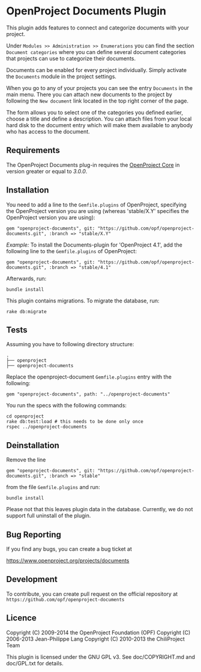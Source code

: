 OpenProject Documents Plugin
===========================

This plugin adds features to connect and categorize documents with your project.

Under `Modules >> Administration >> Enumerations` you can find the section `Document categories`
where you can define several document categories that projects can use to categorize their documents.

Documents can be enabled for every project individually. Simply activate the `Documents` module in the project settings.

When you go to any of your projects you can see the entry `Documents` in the main menu. There you can
attach new documents to the project by following the `New document` link located in the top right corner of the page.

The form allows you to select one of the categories you defined earlier, choose a title and define a description.
You can attach files from your local hard disk to the document entry which will make them available to anybody
who has access to the document.

Requirements
------------

The OpenProject Documents plug-in requires the [OpenProject Core](https://github.com/opf/openproject/) in version greater or equal to *3.0.0*.


Installation
------------

You need to add a line to the `Gemfile.plugins` of OpenProject, specifying the OpenProject version you are using (whereas 'stable/X.Y' specifies the OpenProject version you are using):

`gem "openproject-documents", git: "https://github.com/opf/openproject-documents.git", :branch => "stable/X.Y"`

*Example:*
To install the Documents-plugin for 'OpenProject 4.1', add the following line to the `Gemfile.plugins` of OpenProject:

`gem "openproject-documents", git: "https://github.com/opf/openproject-documents.git", :branch => "stable/4.1"`

Afterwards, run:

`bundle install`

This plugin contains migrations. To migrate the database, run:

`rake db:migrate`


Tests
-----

Assuming you have to following directory structure:

```
.
├── openproject
├── openproject-documents
```

Replace the openproject-document ``Gemfile.plugins`` entry with the following:

```
gem "openproject-documents", path: "../openproject-documents"
```

You run the specs with the following commands:

```
cd openproject
rake db:test:load # this needs to be done only once
rspec ../openproject-documents
```

Deinstallation
--------------

Remove the line

`gem "openproject-documents", git: "https://github.com/opf/openproject-documents.git", :branch => "stable"`

from the file `Gemfile.plugins` and run:

`bundle install`

Please not that this leaves plugin data in the database. Currently, we do not support full uninstall of the plugin.


Bug Reporting
-------------

If you find any bugs, you can create a bug ticket at

https://www.openproject.org/projects/documents


Development
-----------

To contribute, you can create pull request on the official repository at
`https://github.com/opf/openproject-documents`

Licence
-------

Copyright (C) 2009-2014 the OpenProject Foundation (OPF)
Copyright (C) 2006-2013 Jean-Philippe Lang
Copyright (C) 2010-2013 the ChiliProject Team

This plugin is licensed under the GNU GPL v3. See doc/COPYRIGHT.md and doc/GPL.txt for details.
